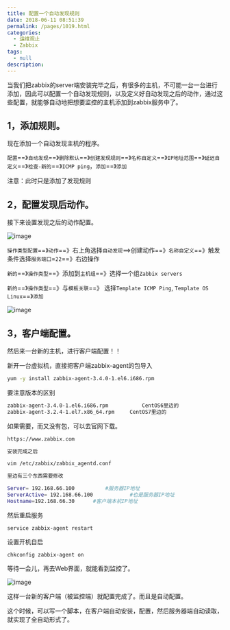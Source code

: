 ```yaml
---
title: 配置一个自动发现规则
date: 2018-06-11 08:51:39
permalink: /pages/1019.html
categories:
  - 运维观止
  - Zabbix
tags:
  - null
description:
---
```


当我们把zabbix的server端安装完毕之后，有很多的主机，不可能一台一台进行添加，因此可以配置一个自动发现规则，以及定义好自动发现之后的动作，通过这些配置，就能够自动地把想要监控的主机添加到zabbix服务中了。

## 1，添加规则。

现在添加一个自动发现主机的程序。

`配置`==》`自动发现`==》`删除默认`==》`创建发现规则`==》`名称自定义`==》`IP地址范围`==》`延迟自定义`==》`检查-新的`==》`ICMP ping`，`添加`==》`添加`

注意：此时只是添加了发现规则

## 2，配置发现后动作。

接下来设置发现之后的动作配置。

![image](http://t.eryajf.net/imgs/2021/09/29a14d1237654f9e.jpg)

`操作类型配置`==》`动作`==》右上角选择`自动发现`==>创建动作==》`名称自定义`==》触发条件选择`服务端口`=`22`==》右边操作

`新的`==》`操作类型`==》添加到`主机组`==》选择一个组`Zabbix servers`

`新的`==》`操作类型`==》与`模板关联`==》 选择`Template ICMP Ping`, `Template OS Linux`==》`添加`

![image](http://t.eryajf.net/imgs/2021/09/8e071b166e736aaa.jpg)

## 3，客户端配置。

然后来一台新的主机，进行客户端配置！！

新开一台虚拟机，直接把客户端zabbix-agent的包导入

```sh
yum -y install zabbix-agent-3.4.0-1.el6.i686.rpm
```

要注意版本的区别

```sh
zabbix-agent-3.4.0-1.el6.i686.rpm			CentOS6里边的
zabbix-agent-3.2.4-1.el7.x86_64.rpm		CentOS7里边的
```

如果需要，而又没有包，可以去官网下载。

```sh
https://www.zabbix.com

安装完成之后

vim /etc/zabbix/zabbix_agentd.conf

里边有三个东西需要修改

Server= 192.168.66.100			#服务器IP地址
ServerActive= 192.168.66.100	        #也是服务器IP地址
Hostname=192.168.66.30		#客户端本机IP地址
```

然后重启服务

```
service zabbix-agent restart
```

设置开机自启

```
chkconfig zabbix-agent on
```

等待一会儿，再去Web界面，就能看到监控了。

![image](http://t.eryajf.net/imgs/2021/09/e6e894b5f6a9e3f0.jpg)

这样一台新的客户端（被监控端）就配置完成了。而且是自动配置。

这个时候，可以写一个脚本，在客户端自动安装，配置，然后服务器端自动读取，就实现了全自动形式了。
